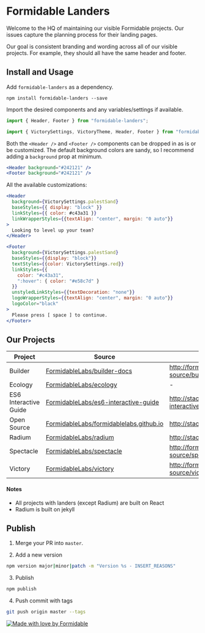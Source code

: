# Formidable Landers

Welcome to the HQ of maintaining our visible Formidable projects. Our issues capture the planning process for their landing pages.

Our goal is consistent branding and wording across all of our visible projects. For example, they should all have the same header and footer.

## Install and Usage

Add `formidable-landers` as a dependency.
```
npm install formidable-landers --save
```

Import the desired components and any variables/settings if available.
```jsx
import { Header, Footer } from "formidable-landers";
```
```jsx
import { VictorySettings, VictoryTheme, Header, Footer } from "formidable-landers";
```

Both the `<Header />` and `<Footer />` components can be dropped in as is or be customized. The default background colors are sandy, so I recommend adding a `background` prop at minimum.
```jsx
<Header background="#242121" />
<Footer background="#242121" />
```

All the available customizations:
```jsx
<Header
  background={VictorySettings.palestSand}
  baseStyles={{ display: "block" }}
  linkStyles={{ color: #c43a31 }}
  linkWrapperStyles={{textAlign: "center", margin: "0 auto"}}
>
  Looking to level up your team?
</Header>
```

```jsx
<Footer
  background={VictorySettings.palestSand}
  baseStyles={{display: "block"}}
  textStyles={{color: VictorySettings.red}}
  linkStyles={{
    color: "#c43a31",
    ":hover": { color: "#e58c7d" }
  }}
  unstyledLinkStyles={{textDecoration: "none"}}
  logoWrapperStyles={{textAlign: "center", margin: "0 auto"}}
  logoColor="black"
>
  Please press [ space ] to continue.
</Footer>
```

## Our Projects

| Project | Source      | Lander |
| ------- | ----------- | ------ |
| Builder | [FormidableLabs/builder-docs](https://github.com/FormidableLabs/builder-docs) | http://formidable.com/open-source/builder |
| Ecology | [FormidableLabs/ecology](https://github.com/FormidableLabs/ecology) | - |
| ES6 Interactive Guide | [FormidableLabs/es6-interactive-guide](https://github.com/FormidableLabs/es6-interactive-guide) | http://stack.formidable.com/es6-interactive-guide/ |
| Open Source | [FormidableLabs/formidablelabs.github.io ](https://github.com/FormidableLabs/formidablelabs.github.io) | http://stack.formidable.com/ |
| Radium | [FormidableLabs/radium](https://github.com/FormidableLabs/radium) | http://stack.formidable.com/radium/ |
| Spectacle | [FormidableLabs/spectacle](https://github.com/FormidableLabs/spectacle) | http://formidable.com/open-source/spectacle/ |
| Victory | [FormidableLabs/victory](https://github.com/FormidableLabs/victory) | http://formidable.com/open-source/victory |

#### Notes
- All projects with landers (except Radium) are built on React
- Radium is built on jekyll

## Publish

1. Merge your PR into `master`.

2. Add a new version
  ```sh
  npm version major|minor|patch -m "Version %s - INSERT_REASONS"
  ```

3. Publish
  ```sh
  npm publish
  ```

4. Push commit with tags
  ```sh
  git push origin master --tags
  ```

[![Made with love by Formidable](https://formidable.surge.sh/assets/readme-foots.svg)](http://formidable.com/?utm_source=github&utm_medium=OSS&utm_campaign=repository)
